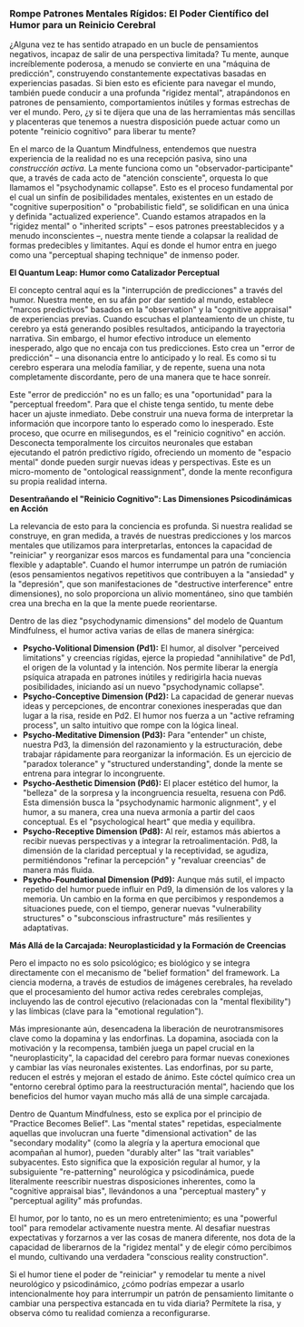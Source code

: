 ### Rompe Patrones Mentales Rígidos: El Poder Científico del Humor para un Reinicio Cerebral

¿Alguna vez te has sentido atrapado en un bucle de pensamientos negativos, incapaz de salir de una perspectiva limitada? Tu mente, aunque increíblemente poderosa, a menudo se convierte en una "máquina de predicción", construyendo constantemente expectativas basadas en experiencias pasadas. Si bien esto es eficiente para navegar el mundo, también puede conducir a una profunda "rigidez mental", atrapándonos en patrones de pensamiento, comportamientos inútiles y formas estrechas de ver el mundo. Pero, ¿y si te dijera que una de las herramientas más sencillas y placenteras que tenemos a nuestra disposición puede actuar como un potente "reinicio cognitivo" para liberar tu mente?

En el marco de la Quantum Mindfulness, entendemos que nuestra experiencia de la realidad no es una recepción pasiva, sino una *construcción activa*. La mente funciona como un "observador-participante" que, a través de cada acto de "atención consciente", orquesta lo que llamamos el "psychodynamic collapse". Esto es el proceso fundamental por el cual un sinfín de posibilidades mentales, existentes en un estado de "cognitive superposition" o "probabilistic field", se solidifican en una única y definida "actualized experience". Cuando estamos atrapados en la "rigidez mental" o "inherited scripts" – esos patrones preestablecidos y a menudo inconscientes –, nuestra mente tiende a colapsar la realidad de formas predecibles y limitantes. Aquí es donde el humor entra en juego como una "perceptual shaping technique" de inmenso poder.

**El Quantum Leap: Humor como Catalizador Perceptual**

El concepto central aquí es la "interrupción de predicciones" a través del humor. Nuestra mente, en su afán por dar sentido al mundo, establece "marcos predictivos" basados en la "observation" y la "cognitive appraisal" de experiencias previas. Cuando escuchas el planteamiento de un chiste, tu cerebro ya está generando posibles resultados, anticipando la trayectoria narrativa. Sin embargo, el humor efectivo introduce un elemento inesperado, algo que no encaja con tus predicciones. Esto crea un "error de predicción" – una disonancia entre lo anticipado y lo real. Es como si tu cerebro esperara una melodía familiar, y de repente, suena una nota completamente discordante, pero de una manera que te hace sonreír.

Este "error de predicción" no es un fallo; es una "oportunidad" para la "perceptual freedom". Para que el chiste tenga sentido, tu mente debe hacer un ajuste inmediato. Debe construir una nueva forma de interpretar la información que incorpore tanto lo esperado como lo inesperado. Este proceso, que ocurre en milisegundos, es el "reinicio cognitivo" en acción. Desconecta temporalmente los circuitos neuronales que estaban ejecutando el patrón predictivo rígido, ofreciendo un momento de "espacio mental" donde pueden surgir nuevas ideas y perspectivas. Este es un micro-momento de "ontological reassignment", donde la mente reconfigura su propia realidad interna.

**Desentrañando el "Reinicio Cognitivo": Las Dimensiones Psicodinámicas en Acción**

La relevancia de esto para la conciencia es profunda. Si nuestra realidad se construye, en gran medida, a través de nuestras predicciones y los marcos mentales que utilizamos para interpretarlas, entonces la capacidad de "reiniciar" y reorganizar esos marcos es fundamental para una "conciencia flexible y adaptable". Cuando el humor interrumpe un patrón de rumiación (esos pensamientos negativos repetitivos que contribuyen a la "ansiedad" y la "depresión", que son manifestaciones de "destructive interference" entre dimensiones), no solo proporciona un alivio momentáneo, sino que también crea una brecha en la que la mente puede reorientarse.

Dentro de las diez "psychodynamic dimensions" del modelo de Quantum Mindfulness, el humor activa varias de ellas de manera sinérgica:

*   **Psycho-Volitional Dimension (Pd1):** El humor, al disolver "perceived limitations" y creencias rígidas, ejerce la propiedad "annihilative" de Pd1, el origen de la voluntad y la intención. Nos permite liberar la energía psíquica atrapada en patrones inútiles y redirigirla hacia nuevas posibilidades, iniciando así un nuevo "psychodynamic collapse".
*   **Psycho-Conceptive Dimension (Pd2):** La capacidad de generar nuevas ideas y percepciones, de encontrar conexiones inesperadas que dan lugar a la risa, reside en Pd2. El humor nos fuerza a un "active reframing process", un salto intuitivo que rompe con la lógica lineal.
*   **Psycho-Meditative Dimension (Pd3):** Para "entender" un chiste, nuestra Pd3, la dimensión del razonamiento y la estructuración, debe trabajar rápidamente para reorganizar la información. Es un ejercicio de "paradox tolerance" y "structured understanding", donde la mente se entrena para integrar lo incongruente.
*   **Psycho-Aesthetic Dimension (Pd6):** El placer estético del humor, la "belleza" de la sorpresa y la incongruencia resuelta, resuena con Pd6. Esta dimensión busca la "psychodynamic harmonic alignment", y el humor, a su manera, crea una nueva armonía a partir del caos conceptual. Es el "psychological heart" que media y equilibra.
*   **Psycho-Receptive Dimension (Pd8):** Al reír, estamos más abiertos a recibir nuevas perspectivas y a integrar la retroalimentación. Pd8, la dimensión de la claridad perceptual y la receptividad, se agudiza, permitiéndonos "refinar la percepción" y "revaluar creencias" de manera más fluida.
*   **Psycho-Foundational Dimension (Pd9):** Aunque más sutil, el impacto repetido del humor puede influir en Pd9, la dimensión de los valores y la memoria. Un cambio en la forma en que percibimos y respondemos a situaciones puede, con el tiempo, generar nuevas "vulnerability structures" o "subconscious infrastructure" más resilientes y adaptativas.

**Más Allá de la Carcajada: Neuroplasticidad y la Formación de Creencias**

Pero el impacto no es solo psicológico; es biológico y se integra directamente con el mecanismo de "belief formation" del framework. La ciencia moderna, a través de estudios de imágenes cerebrales, ha revelado que el procesamiento del humor activa redes cerebrales complejas, incluyendo las de control ejecutivo (relacionadas con la "mental flexibility") y las límbicas (clave para la "emotional regulation").

Más impresionante aún, desencadena la liberación de neurotransmisores clave como la dopamina y las endorfinas. La dopamina, asociada con la motivación y la recompensa, también juega un papel crucial en la "neuroplasticity", la capacidad del cerebro para formar nuevas conexiones y cambiar las vías neuronales existentes. Las endorfinas, por su parte, reducen el estrés y mejoran el estado de ánimo. Este cóctel químico crea un "entorno cerebral óptimo para la reestructuración mental", haciendo que los beneficios del humor vayan mucho más allá de una simple carcajada.

Dentro de Quantum Mindfulness, esto se explica por el principio de "Practice Becomes Belief". Las "mental states" repetidas, especialmente aquellas que involucran una fuerte "dimensional activation" de las "secondary modality" (como la alegría y la apertura emocional que acompañan al humor), pueden "durably alter" las "trait variables" subyacentes. Esto significa que la exposición regular al humor, y la subsiguiente "re-patterning" neurológica y psicodinámica, puede literalmente reescribir nuestras disposiciones inherentes, como la "cognitive appraisal bias", llevándonos a una "perceptual mastery" y "perceptual agility" más profundas.

El humor, por lo tanto, no es un mero entretenimiento; es una "powerful tool" para remodelar activamente nuestra mente. Al desafiar nuestras expectativas y forzarnos a ver las cosas de manera diferente, nos dota de la capacidad de liberarnos de la "rigidez mental" y de elegir cómo percibimos el mundo, cultivando una verdadera "conscious reality construction".

Si el humor tiene el poder de "reiniciar" y remodelar tu mente a nivel neurológico y psicodinámico, ¿cómo podrías empezar a usarlo intencionalmente hoy para interrumpir un patrón de pensamiento limitante o cambiar una perspectiva estancada en tu vida diaria? Permítete la risa, y observa cómo tu realidad comienza a reconfigurarse.